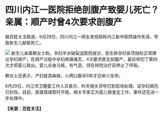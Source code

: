 

# 四川内江一医院拒绝剖腹产致婴儿死亡？亲属：顺产时曾4次要求剖腹产

据百姓关注报道，6月28日，四川内江一网友发视频称内江新中医院操作失误，导致新生儿缺氧死亡。

![](https://inews.gtimg.com/om_bt/OR9kdWrN3y-DQWIQYoQkxJp-qM7DMEsylbUpptnIr5sOkAA/1000)
新生儿亲属赖女士称，孕妇羊水破裂送医院就诊，医生称孕妇各项指标正常建议孕妇顺产，在顺产过程中孕妇疼痛难忍，4次要求医生剖腹产，最后侧切了第四次才把婴儿取出。婴儿全身乌紫，有气息，但在转院治疗前停止了呼吸。

赖女士还表示，产妇是其妹妹，小两口备孕5年才迎来小生命。

6月29日，内江市卫健委工作人员表示，昨天相关领导已到现场处理，该孕妇病历已封存。目前，家属情绪暂时平稳，相关专家正为婴儿做鉴定工作，事件还在进一步处理中。

**【来源：百姓关注】**

